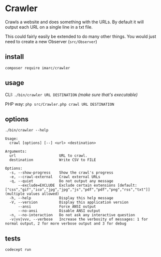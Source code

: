 # Crawler

Crawls a website and does something with the URLs. By default it will output each URL on a single line in a txt file.

This could fairly easily be extended to do many other things. You would just need to create a new Observer (`src/Observer`)

## install
`composer require imarc/crawler`

## usage
CLI:
`./bin/crawler URL DESTINATION` *(make sure that's executable)*

PHP way:
`php src/Crawler.php crawl URL DESTINATION`

## options
`./bin/crawler --help`
```
Usage:
  crawl [options] [--] <url> <destination>

Arguments:
  url                    URL to crawl.
  destination            Write CSV to FILE

Options:
  -s, --show-progress    Show the crawl's progress
  -e, --crawl-external   Crawl external URLs
  -q, --quiet            Do not output any message
      --exclude=EXCLUDE  Exclude certain extensions [default: ["css","gif","ico","jpg","jpg","js","pdf","pdf","png","rss","txt"]] (multiple values allowed)
  -h, --help             Display this help message
  -V, --version          Display this application version
      --ansi             Force ANSI output
      --no-ansi          Disable ANSI output
  -n, --no-interaction   Do not ask any interactive question
  -v|vv|vvv, --verbose   Increase the verbosity of messages: 1 for normal output, 2 for more verbose output and 3 for debug
```

## tests

`codecept run`
